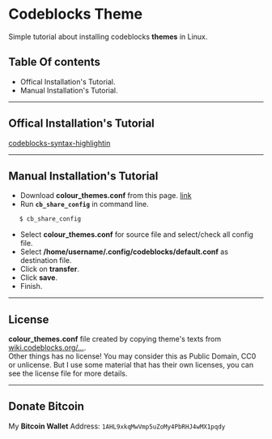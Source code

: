 # Codeblocks Theme
Simple tutorial about installing codeblocks **themes** in Linux.

## Table Of contents
+ Offical Installation's Tutorial.
+ Manual Installation's Tutorial.

---
## Offical Installation's Tutorial
[codeblocks-syntax-highlightin](http://wiki.codeblocks.org/index.php?title=Syntax_highlighting_custom_colour_themes)

---
## Manual Installation's Tutorial
* Download **colour_themes.conf** from this page. [link](https://github.com/mlibre/codeblocks_theme/blob/master/colour_themes.conf)  
* Run <code>**cb_share_config**</code> in command line.
~~~bash
   $ cb_share_config
~~~
* Select **colour_themes.conf** for source file and select/check all config file.  
* Select **/home/username/.config/codeblocks/default.conf** as destination file.  
* Click on **transfer**.
* Click **save**.
* Finish.  

---
## License
**colour_themes.conf** file created by copying theme's texts from [wiki.codeblocks.org/...](http://wiki.codeblocks.org/index.php?title=Syntax_highlighting_custom_colour_themes).  
Other things has no license! You may consider this as Public Domain, CC0 or unlicense. But I use some material that has their own licenses, you can see the license file for more details.

---
## Donate Bitcoin
My **Bitcoin Wallet** Address: `1AHL9xkqMwVmp5uZoMy4PbRHJ4wMX1pqdy`

